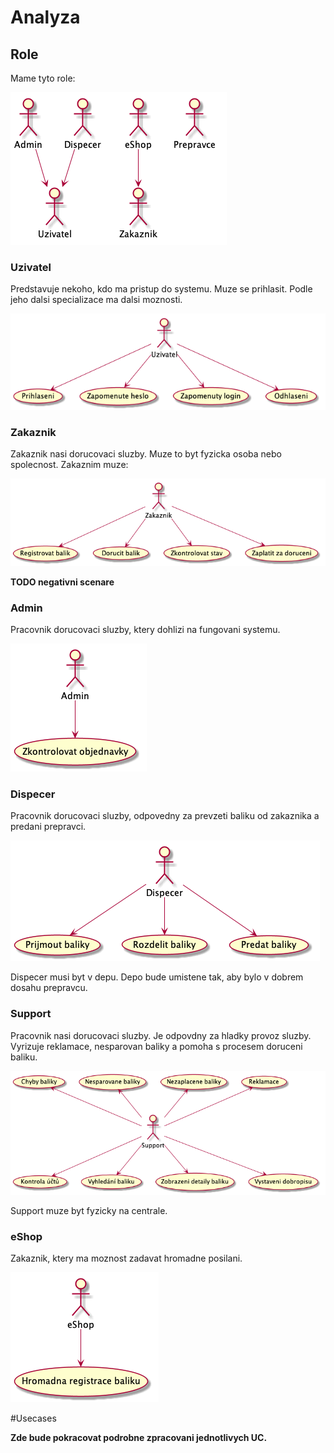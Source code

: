 # Analyza


## Role

Mame tyto role:

![Actors](./actors.png "Role")

### Uzivatel

Predstavuje nekoho, kdo ma pristup do systemu. Muze se prihlasit. Podle jeho dalsi specializace ma dalsi moznosti.

![Co muze delat Uzivatel](./ucs-uzivatel.png "UCS for Uzivatel")

### Zakaznik

Zakaznik nasi dorucovaci sluzby. Muze to byt fyzicka osoba nebo spolecnost. Zakaznim muze:

![Co muze delat Zakaznik](./ucs-zakaznik.png "UCS for Zakaznik")

**TODO negativni scenare**

### Admin

Pracovnik dorucovaci sluzby, ktery dohlizi na fungovani systemu.

![Co muze delat Admin](./ucs-admin.png "UCS for Admin")

### Dispecer

Pracovnik dorucovaci sluzby, odpovedny za prevzeti baliku od zakaznika a predani prepravci.

![Co muze delat Despecer](./ucs-dispecer.png "UCS for Dispecer")

Dispecer musi byt v depu. Depo bude umistene tak, aby bylo v dobrem dosahu prepravcu.

### Support

Pracovnik nasi dorucovaci sluzby. Je odpovdny za hladky provoz sluzby. Vyrizuje reklamace, nesparovan baliky a pomoha s procesem doruceni baliku.

![Co muze delat Support](./ucs-support.png "UCS for Support")

Support muze byt fyzicky na centrale.

### eShop

Zakaznik, ktery ma moznost zadavat hromadne posilani.

![Co muze delat eShop](./ucs-eshop.png "UCS for eShop")
 
#Usecases

**Zde bude pokracovat podrobne zpracovani jednotlivych UC.**




